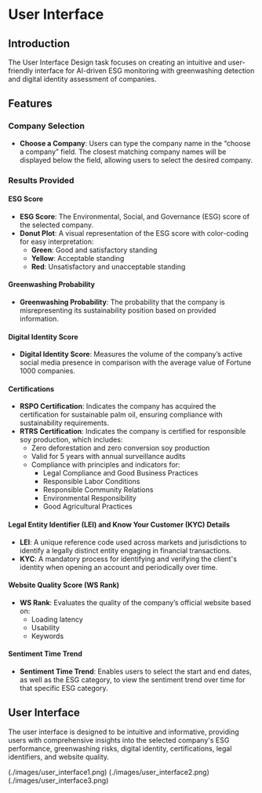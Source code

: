 # User Interface

## Introduction

The User Interface Design task focuses on creating an intuitive and user-friendly interface for AI-driven ESG monitoring with greenwashing detection and digital identity assessment of companies.

## Features

### Company Selection

- **Choose a Company**: Users can type the company name in the “choose a company” field. The closest matching company names will be displayed below the field, allowing users to select the desired company.

### Results Provided

#### ESG Score

- **ESG Score**: The Environmental, Social, and Governance (ESG) score of the selected company.
- **Donut Plot**: A visual representation of the ESG score with color-coding for easy interpretation:
  - **Green**: Good and satisfactory standing
  - **Yellow**: Acceptable standing
  - **Red**: Unsatisfactory and unacceptable standing

#### Greenwashing Probability

- **Greenwashing Probability**: The probability that the company is misrepresenting its sustainability position based on provided information.

#### Digital Identity Score

- **Digital Identity Score**: Measures the volume of the company’s active social media presence in comparison with the average value of Fortune 1000 companies.

#### Certifications

- **RSPO Certification**: Indicates the company has acquired the certification for sustainable palm oil, ensuring compliance with sustainability requirements.
- **RTRS Certification**: Indicates the company is certified for responsible soy production, which includes:
  - Zero deforestation and zero conversion soy production
  - Valid for 5 years with annual surveillance audits
  - Compliance with principles and indicators for:
    - Legal Compliance and Good Business Practices
    - Responsible Labor Conditions
    - Responsible Community Relations
    - Environmental Responsibility
    - Good Agricultural Practices

#### Legal Entity Identifier (LEI) and Know Your Customer (KYC) Details

- **LEI**: A unique reference code used across markets and jurisdictions to identify a legally distinct entity engaging in financial transactions.
- **KYC**: A mandatory process for identifying and verifying the client's identity when opening an account and periodically over time.

#### Website Quality Score (WS Rank)

- **WS Rank**: Evaluates the quality of the company’s official website based on:
  - Loading latency
  - Usability
  - Keywords

#### Sentiment Time Trend

- **Sentiment Time Trend**: Enables users to select the start and end dates, as well as the ESG category, to view the sentiment trend over time for that specific ESG category.

## User Interface

The user interface is designed to be intuitive and informative, providing users with comprehensive insights into the selected company's ESG performance, greenwashing risks, digital identity, certifications, legal identifiers, and website quality.

(./images/user_interface1.png)
(./images/user_interface2.png)
(./images/user_interface3.png)